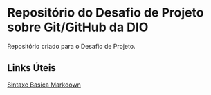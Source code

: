 # Repositório do Desafio de Projeto sobre Git/GitHub da DIO
Repositório criado para o Desafio de Projeto. 


## Links Úteis
[Sintaxe Basica Markdown](https://www.markdownguide.org/basic-syntax/)

